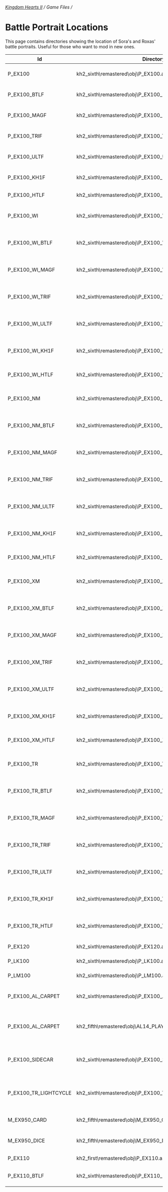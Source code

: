 ###### [Kingdom Hearts II](../index.md) / Game Files /

# Battle Portrait Locations

This page contains directories showing the location of Sora's and Roxas' battle portraits. Useful for those who want to mod in new ones.

| Id                    | Directory                                                   | Notes                                        |
|-----------------------|-------------------------------------------------------------|----------------------------------------------|
| P_EX100               | kh2_sixth\remastered\obj\P_EX100.a.us\\-8.dds               | Sora - Base, Normal                         |
| P_EX100_BTLF          | kh2_sixth\remastered\obj\P_EX100_BTLF.a.us\\-4.dds          | Sora - Base, Valor                          |
| P_EX100_MAGF          | kh2_sixth\remastered\obj\P_EX100_MAGF.a.us\\-2.dds          | Sora - Base, Wisdom                         |
| P_EX100_TRIF          | kh2_sixth\remastered\obj\P_EX100_TRIF.a.us\\-5.dds          | Sora - Base, Master                         |
| P_EX100_ULTF          | kh2_sixth\remastered\obj\P_EX100_ULTF.a.us\\-10.dds         | Sora - Base, Final                          |
| P_EX100_KH1F          | kh2_sixth\remastered\obj\P_EX100_KH1F.a.us\\-9.dds          | Sora - Base, Limit                          |
| P_EX100_HTLF          | kh2_sixth\remastered\obj\P_EX100_HTLF.a.us\\-3.dds          | Sora - Base, Anti                           |
| P_EX100_WI            | kh2_sixth\remastered\obj\P_EX100_WI.a.us\\-8.dds            | Sora - Timeless River, Normal               |
| P_EX100_WI_BTLF       | kh2_sixth\remastered\obj\P_EX100_WI_BTLF.a.us\\-4.dds       | Sora - Timeless River, Valor                |
| P_EX100_WI_MAGF       | kh2_sixth\remastered\obj\P_EX100_WI_MAGF.a.us\\-2.dds       | Sora - Timeless River, Wisdom               |
| P_EX100_WI_TRIF       | kh2_sixth\remastered\obj\P_EX100_WI_TRIF.a.us\\-5.dds       | Sora - Timeless River, Master               |
| P_EX100_WI_ULTF       | kh2_sixth\remastered\obj\P_EX100_WI_ULTF.a.us\\-10.dds      | Sora - Timeless River, Final                |
| P_EX100_WI_KH1F       | kh2_sixth\remastered\obj\P_EX100_WI_KH1F.a.us\\-9.dds       | Sora - Timeless River, Limit                |
| P_EX100_WI_HTLF       | kh2_sixth\remastered\obj\P_EX100_WI_HTLF.a.us\\-3.dds       | Sora - Timeless River, Anti                 |
| P_EX100_NM            | kh2_sixth\remastered\obj\P_EX100_NM.a.us\\-8.dds            | Sora - Halloween Town, Normal               |
| P_EX100_NM_BTLF       | kh2_sixth\remastered\obj\P_EX100_NM_BTLF.a.us\\-4.dds       | Sora - Halloween Town, Valor                |
| P_EX100_NM_MAGF       | kh2_sixth\remastered\obj\P_EX100_NM_MAGF.a.us\\-2.dds       | Sora - Halloween Town, Wisdom               |
| P_EX100_NM_TRIF       | kh2_sixth\remastered\obj\P_EX100_NM_TRIF.a.us\\-5.dds       | Sora - Halloween Town, Master               |
| P_EX100_NM_ULTF       | kh2_sixth\remastered\obj\P_EX100_NM_ULTF.a.us\\-10.dds      | Sora - Halloween Town, Final                |
| P_EX100_NM_KH1F       | kh2_sixth\remastered\obj\P_EX100_NM_KH1F.a.us\\-9.dds       | Sora - Halloween Town, Limit                |
| P_EX100_NM_HTLF       | kh2_sixth\remastered\obj\P_EX100_NM_HTLF.a.us\\-3.dds       | Sora - Halloween Town, Anti                 |
| P_EX100_XM            | kh2_sixth\remastered\obj\P_EX100_XM.a.us\\-8.dds            | Sora - Christmas Town, Normal               |
| P_EX100_XM_BTLF       | kh2_sixth\remastered\obj\P_EX100_XM_BTLF.a.us\\-4.dds       | Sora - Christmas Town, Valor                |
| P_EX100_XM_MAGF       | kh2_sixth\remastered\obj\P_EX100_XM_MAGF.a.us\\-2.dds       | Sora - Christmas Town, Wisdom               |
| P_EX100_XM_TRIF       | kh2_sixth\remastered\obj\P_EX100_XM_TRIF.a.us\\-5.dds       | Sora - Christmas Town, Master               |
| P_EX100_XM_ULTF       | kh2_sixth\remastered\obj\P_EX100_XM_ULTF.a.us\\-10.dds      | Sora - Christmas Town, Final                |
| P_EX100_XM_KH1F       | kh2_sixth\remastered\obj\P_EX100_XM_KH1F.a.us\\-9.dds       | Sora - Christmas Town, Limit                |
| P_EX100_XM_HTLF       | kh2_sixth\remastered\obj\P_EX100_XM_HTLF.a.us\\-3.dds       | Sora - Christmas Town, Anti                 |
| P_EX100_TR            | kh2_sixth\remastered\obj\P_EX100_TR.a.us\\-8.dds            | Sora - Space Paranoids, Normal              |
| P_EX100_TR_BTLF       | kh2_sixth\remastered\obj\P_EX100_TR_BTLF.a.us\\-4.dds       | Sora - Space Paranoids, Valor               |
| P_EX100_TR_MAGF       | kh2_sixth\remastered\obj\P_EX100_TR_MAGF.a.us\\-2.dds       | Sora - Space Paranoids, Wisdom              |
| P_EX100_TR_TRIF       | kh2_sixth\remastered\obj\P_EX100_TR_TRIF.a.us\\-5.dds       | Sora - Space Paranoids, Master              |
| P_EX100_TR_ULTF       | kh2_sixth\remastered\obj\P_EX100_TR_ULTF.a.us\\-10.dds      | Sora - Space Paranoids, Final               |
| P_EX100_TR_KH1F       | kh2_sixth\remastered\obj\P_EX100_TR_KH1F.a.us\\-9.dds       | Sora - Space Paranoids, Limit               |
| P_EX100_TR_HTLF       | kh2_sixth\remastered\obj\P_EX100_TR_HTLF.a.us\\-3.dds       | Sora - Space Paranoids, Anti                |
| P_EX120               | kh2_sixth\remastered\obj\P_EX120.a.us\\-8.dds               | Sora - KH1 Outfit                           |
| P_LK100               | kh2_sixth\remastered\obj\P_LK100.a.us\\-5.dds               | Sora - Lion                                 |
| P_LM100               | kh2_sixth\remastered\obj\P_LM100.a.us\\-0.dds               | Sora - Atlantica                            |
| P_EX100_AL_CARPET     | kh2_sixth\remastered\obj\P_EX100_AL_CARPET.a.us\\-8.dds     | Sora - Agrabah, Carpet Minigame             |
| P_EX100_AL_CARPET     | kh2_fifth\remastered\obj\AL14_PLAYER.a.us\\-8.dds           | Sora - Agrabah, Carpet Minigame (Alt?)      |
| P_EX100_SIDECAR       | kh2_sixth\remastered\obj\P_EX100_SIDECAR.a.us\\-8.dds       | Sora - Sidecar (Fighting Dragon Xemnas)     |
| P_EX100_TR_LIGHTCYCLE | kh2_sixth\remastered\obj\P_EX100_TR_LIGHTCYCLE.a.us\\-8.dds | Sora - Space Paranoids, Lightcycle Minigame |
| M_EX950_CARD          | kh2_fifth\remastered\obj\M_EX950_CARD.a.us\\-4.dds          | Sora - Luxord Card                          |
| M_EX950_DICE          | kh2_fifth\remastered\obj\M_EX950_DICE.a.us\\-3.dds          | Sora - Lucord Dice                          |
| P_EX110               | kh2_first\remastered\obj\P_EX110.a.us\\-0.dds               | Roxas - Normal                              |
| P_EX110_BTLF          | kh2_sixth\remastered\obj\P_EX110_BTLF.a.us\\-0.dds          | Roxas - Double Keyblade                     |
